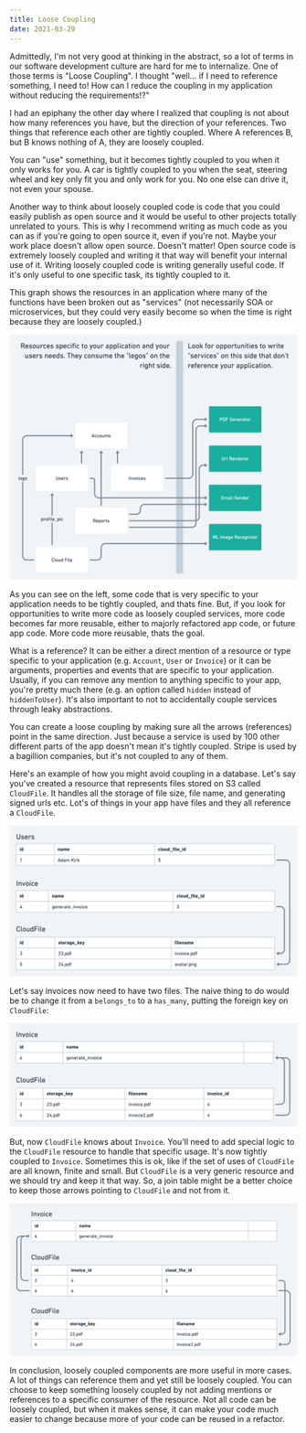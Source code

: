 ```yaml
---
title: Loose Coupling
date: 2021-03-29
---
```


Admittedly, I'm not very good at thinking in the abstract, so a lot of terms in our software development culture
are hard for me to internalize. One of those terms is "Loose Coupling". I thought "well… if I need to reference something,
I need to! How can I reduce the coupling in my application without reducing the requirements!?"

I had an epiphany the other day where I realized that coupling is not about how many references you have, but the direction
of your references. Two things that reference each other are tightly coupled. Where A references B, but B knows nothing
of A, they are loosely coupled.

You can "use" something, but it becomes tightly coupled to you when it only works for you. A car is tightly coupled to you when
the seat, steering wheel and key only fit you and only work for you. No one else can drive it, not even your spouse.

Another way to think about loosely coupled code is code that you could easily publish as open source and it would be
useful to other projects totally unrelated to yours. This is why I recommend writing as much code as you can as if you're
going to open source it, even if you're not. Maybe your work place doesn't allow open source. Doesn't matter! Open source
code is extremely loosely coupled and writing it that way will benefit your internal use of it. Writing loosely coupled
code is writing generally useful code. If it's only useful to one specific task, its tightly coupled to it.

This graph shows the resources in an application where many of the functions have been broken out as "services" (not necessarily
SOA or microservices, but they could very easily become so when the time is right because they are loosely coupled.)

![Coupled](coupled.png)

As you can see on the left, some code that is very specific to your application needs to be tightly coupled, and thats fine.
But, if you look for opportunities to write more code as loosely coupled services, more code becomes far more reusable,
either to majorly refactored app code, or future app code. More code more reusable, thats the goal.

What is a reference? It can be either a direct mention of a resource or type specific to your application (e.g. `Account`, `User` or `Invoice`)
or it can be arguments, properties and events that are specific to your application. Usually, if you can remove any
mention to anything specific to your app, you're pretty much there (e.g. an option called `hidden` instead of `hiddenToUser`).
It's also important to not to accidentally couple services through leaky abstractions.

You can create a loose coupling by making sure all the arrows (references) point in the same direction. Just because a service
is used by 100 other different parts of the app doesn't mean it's tightly coupled. Stripe is used by a bagillion companies, but
it's not coupled to any of them.

Here's an example of how you might avoid coupling in a database. Let's say you've created a resource that represents
files stored on S3 called `CloudFile`. It handles all the storage of file size, file name, and generating signed urls etc.
Lot's of things in your app have files and they all reference a `CloudFile`.

![Coupled](simple.png)

Let's say invoices now need to have two files. The naive thing to do would be to change it from a `belongs_to` to a `has_many`,
putting the foreign key on `CloudFile`:

![Coupled](has_many.png)

But, now `CloudFile` knows about `Invoice`. You'll need to add special logic to the `CloudFile` resource to handle that specific
usage. It's now tightly coupled to `Invoice`. Sometimes this is ok, like if the set of uses of `CloudFile` are all known, finite
and small. But `CloudFile` is a very generic resource and we should try and keep it that way. So, a join table might be
a better choice to keep those arrows pointing to `CloudFile` and not from it.

![Coupled](many-to-many.png)

In conclusion, loosely coupled components are more useful in more cases. A lot of things can reference them and yet
still be loosely coupled. You can choose to keep something loosely coupled by not adding mentions or references to
a specific consumer of the resource. Not all code can be loosely coupled, but when it makes sense, it can make your
code much easier to change because more of your code can be reused in a refactor.
